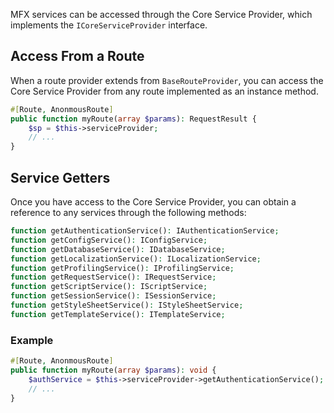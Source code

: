 MFX services can be accessed through the Core Service Provider, which implements the `ICoreServiceProvider` interface.

## Access From a Route

When a route provider extends from `BaseRouteProvider`, you can access the Core Service Provider from any route implemented as an instance method.

```php
#[Route, AnonmousRoute]
public function myRoute(array $params): RequestResult {
    $sp = $this->serviceProvider;
    // ...
}
```

## Service Getters

Once you have access to the Core Service Provider, you can obtain a reference to any services through the following methods:

```php
function getAuthenticationService(): IAuthenticationService;
function getConfigService(): IConfigService;
function getDatabaseService(): IDatabaseService;
function getLocalizationService(): ILocalizationService;
function getProfilingService(): IProfilingService;
function getRequestService(): IRequestService;
function getScriptService(): IScriptService;
function getSessionService(): ISessionService;
function getStyleSheetService(): IStyleSheetService;
function getTemplateService(): ITemplateService;
```

### Example

```php
#[Route, AnonmousRoute]
public function myRoute(array $params): void {
    $authService = $this->serviceProvider->getAuthenticationService();
    // ...
}
```
